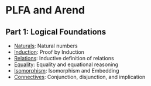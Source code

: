 # PLFA and Arend

## Part 1: Logical Foundations

- [Naturals](src/part1/Naturals.lagda.md): Natural numbers
- [Induction](src/part1/Induction.lagda.md): Proof by Induction
- [Relations](src/part1/Relations.lagda.md): Inductive definition of relations
- [Equality](src/part1/Equality.lagda.md): Equality and equational reasoning
- [Isomorphism](src/part1/Isomorphism.lagda.md): Isomorphism and Embedding
- [Connectives](src/part1/Connectives.lagda.md): Conjunction, disjunction, and implication